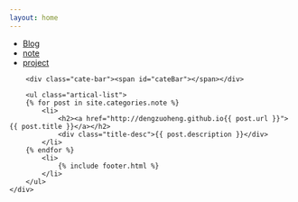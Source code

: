 ```yaml
---
layout: home
---
```


<div class="index-content blog">
    <div class="section">
        <ul class="artical-cate">
            <li><a href="/blog"><span>Blog</span></a></li>
            <li class="on"><a href="/note"><span>note</span></a></li>
            <li ><a href="/project"><span>project</span></a></li>
        </ul>

        <div class="cate-bar"><span id="cateBar"></span></div>

        <ul class="artical-list">
        {% for post in site.categories.note %}
            <li>
                <h2><a href="http://dengzuoheng.github.io{{ post.url }}">{{ post.title }}</a></h2>
                <div class="title-desc">{{ post.description }}</div>
            </li>
        {% endfor %}
            <li>
                {% include footer.html %}
            </li>
        </ul>
    </div>
</div>
